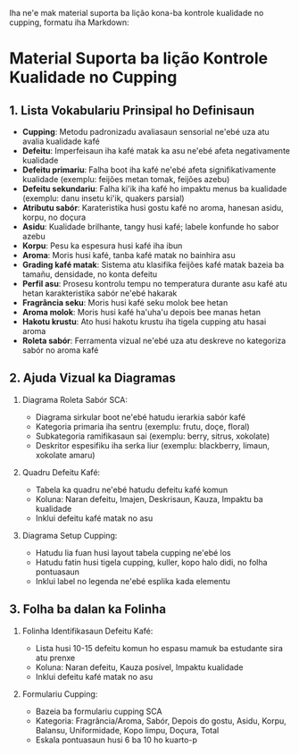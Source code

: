 Iha ne'e mak material suporta ba lição kona-ba kontrole kualidade no cupping, formatu iha Markdown:

# Material Suporta ba lição Kontrole Kualidade no Cupping

## 1. Lista Vokabulariu Prinsipal ho Definisaun

- **Cupping**: Metodu padronizadu avaliasaun sensorial ne'ebé uza atu avalia kualidade kafé
- **Defeitu**: Imperfeisaun iha kafé matak ka asu ne'ebé afeta negativamente kualidade
- **Defeitu primariu**: Falha boot iha kafé ne'ebé afeta signifikativamente kualidade (exemplu: feijões metan tomak, feijões azebu)
- **Defeitu sekundariu**: Falha ki'ik iha kafé ho impaktu menus ba kualidade (exemplu: danu insetu ki'ik, quakers parsial)
- **Atributu sabór**: Karateristika husi gostu kafé no aroma, hanesan asidu, korpu, no doçura
- **Asidu**: Kualidade brilhante, tangy husi kafé; labele konfunde ho sabor azebu
- **Korpu**: Pesu ka espesura husi kafé iha ibun
- **Aroma**: Moris husi kafé, tanba kafé matak no bainhira asu
- **Grading kafé matak**: Sistema atu klasifika feijões kafé matak bazeia ba tamañu, densidade, no konta defeitu
- **Perfil asu**: Prosesu kontrolu tempu no temperatura durante asu kafé atu hetan karakteristika sabór ne'ebé hakarak
- **Fragrância seku**: Moris husi kafé seku molok bee hetan
- **Aroma molok**: Moris husi kafé ha'uha'u depois bee manas hetan
- **Hakotu krustu**: Ato husi hakotu krustu iha tigela cupping atu hasai aroma
- **Roleta sabór**: Ferramenta vizual ne'ebé uza atu deskreve no kategoriza sabór no aroma kafé

## 2. Ajuda Vizual ka Diagramas

1. Diagrama Roleta Sabór SCA:
   - Diagrama sirkular boot ne'ebé hatudu ierarkia sabór kafé
   - Kategoria primaria iha sentru (exemplu: frutu, doçe, floral)
   - Subkategoria ramifikasaun sai (exemplu: berry, sitrus, xokolate)
   - Deskritor espesifiku iha serka liur (exemplu: blackberry, limaun, xokolate amaru)

2. Quadru Defeitu Kafé:
   - Tabela ka quadru ne'ebé hatudu defeitu kafé komun
   - Koluna: Naran defeitu, Imajen, Deskrisaun, Kauza, Impaktu ba kualidade
   - Inklui defeitu kafé matak no asu

3. Diagrama Setup Cupping:
   - Hatudu lia fuan husi layout tabela cupping ne'ebé los
   - Hatudu fatin husi tigela cupping, kuller, kopo halo didi, no folha pontuasaun
   - Inklui label no legenda ne'ebé esplika kada elementu

## 3. Folha ba dalan ka Folinha

1. Folinha Identifikasaun Defeitu Kafé:
   - Lista husi 10-15 defeitu komun ho espasu mamuk ba estudante sira atu prenxe
   - Koluna: Naran defeitu, Kauza posível, Impaktu kualidade
   - Inklui defeitu kafé matak no asu

2. Formulariu Cupping:
   - Bazeia ba formulariu cupping SCA
   - Kategoria: Fragrância/Aroma, Sabór, Depois do gostu, Asidu, Korpu, Balansu, Uniformidade, Kopo limpu, Doçura, Total
   - Eskala pontuasaun husi 6 ba 10 ho kuarto-p